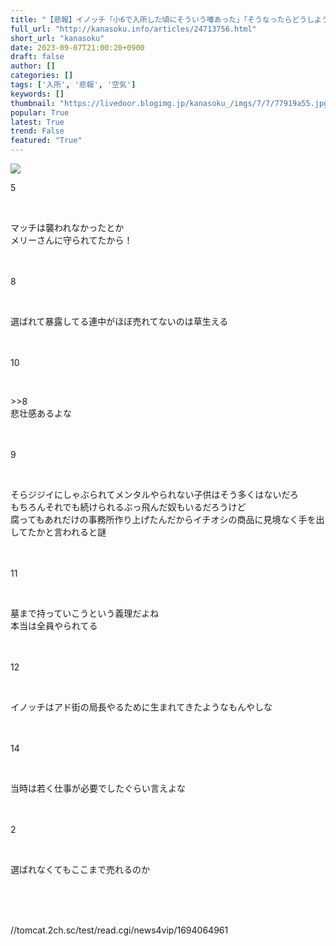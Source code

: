 ```yaml
---
title: "【悲報】イノッチ「小6で入所した頃にそういう噂あった」「そうなったらどうしようと話していた」「触れてはいけない空気あった」 : カナ速"
full_url: "http://kanasoku.info/articles/24713756.html"
short_url: "kanasoku"
date: 2023-09-07T21:00:20+0900
draft: false
author: []
categories: []
tags: ['入所', '悲報', '空気']
keywords: []
thumbnail: "https://livedoor.blogimg.jp/kanasoku_/imgs/7/7/77919a55.jpg"
popular: True
latest: True
trend: False
featured: "True"
---
```


![](https://livedoor.blogimg.jp/kanasoku_/imgs/7/7/77919a55.jpg)

<div><p class='num'>5</p> <br> <p class='tto'>マッチは襲われなかったとか<br> メリーさんに守られてたから！<br> <br> <br> </p><p class='num'>8</p> <br> <p class='ako'>選ばれて暴露してる連中がほぼ売れてないのは草生える<br> <br> <br> </p><p class='num'>10</p> <br> <p class='aoo'>>>8<br> 悲壮感あるよな<br> <br> <br> </p><p class='num'>9</p> <br> <p class='tto'>そらジジイにしゃぶられてメンタルやられない子供はそう多くはないだろ<br> もちろんそれでも続けられるぶっ飛んだ奴もいるだろうけど<br> 腐ってもあれだけの事務所作り上げたんだからイチオシの商品に見境なく手を出してたかと言われると謎<br> <br> <br> </p><p class='num'>11</p> <br> <p class='tto'>墓まで持っていこうという義理だよね<br> 本当は全員やられてる<br> <br> <br> </p><p class='num'>12</p> <br> <p class='tto'>イノッチはアド街の局長やるために生まれてきたようなもんやしな<br> <br> <br> </p><p class='num'>14</p> <br> <p class='tto'>当時は若く仕事が必要でしたぐらい言えよな<br> <br> <br> </p><p class='num'>2</p> <br> <p class='akoo'>選ばれなくてもここまで売れるのか<br> <br> <br> </p><br> <p class='quote'>//tomcat.2ch.sc/test/read.cgi/news4vip/1694064961</p> <p align='center'> </p> </div>